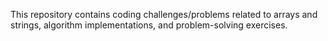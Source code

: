 This repository contains coding challenges/problems related to arrays and strings, algorithm implementations, and problem-solving exercises.
